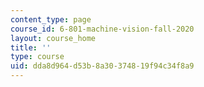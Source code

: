 ```yaml
---
content_type: page
course_id: 6-801-machine-vision-fall-2020
layout: course_home
title: ''
type: course
uid: dda8d964-d53b-8a30-3748-19f94c34f8a9
---
```

